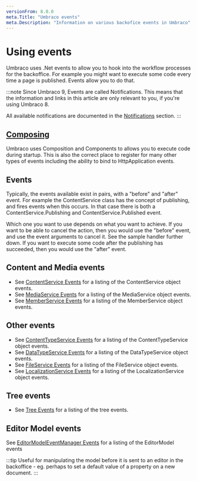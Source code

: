 ```yaml
---
versionFrom: 8.0.0
meta.Title: "Umbraco events"
meta.Description: "Information on various backofice events in Umbraco"
---
```


# Using events

Umbraco uses .Net events to allow you to hook into the workflow processes for the backoffice. For example you might want to execute some code every time a page is published. Events allow you to do that.

:::note
Since Umbraco 9, Events are called Notifications. This means that the information and links in this article are only relevant to you, if you're using Umbraco 8.

All available notifications are documented in the [Notifications](../Notifications) section.
:::

## [Composing](../../Implementation/Composing)

Umbraco uses Composition and Components to allows you to execute code during startup. This is also the correct place to register for many other types of events including the ability to bind to HttpApplication events.

## Events

Typically, the events available exist in pairs, with a "before" and "after" event. For example the ContentService class has the concept of publishing, and fires events when this occurs. In that case there is both a ContentService.Publishing and ContentService.Published event.

Which one you want to use depends on what you want to achieve. If you want to be able to cancel the action, then you would use the "before" event, and use the event arguments to cancel it. See the sample handler further down. If you want to execute some code after the publishing has succeeded, then you would use the "after" event.

## Content and Media events

* See [ContentService Events](ContentService-Events.md) for a listing of the ContentService object events.
* See [MediaService Events](MediaService-Events.md) for a listing of the MediaService object events.
* See [MemberService Events](MemberService-Events/index.md) for a listing of the MemberService object events.

## Other events

* See [ContentTypeService Events](ContentTypeService-Events.md) for a listing of the ContentTypeService object events.
* See [DataTypeService Events](DataTypeService-Events.md) for a listing of the DataTypeService object events.
* See [FileService Events](FileService-Events.md) for a listing of the FileService object events.
* See [LocalizationService Events](LocalizationService-Events.md) for a listing of the LocalizationService object events.

## Tree events

* See [Tree Events](../../Extending/Section-Trees/trees.md) for a listing of the tree events.

## Editor Model events

See [EditorModelEventManager Events](EditorModel-Events/index.md) for a listing of the EditorModel events

:::tip
Useful for manipulating the model before it is sent to an editor in the backoffice - eg. perhaps to set a default value of a property on a new document.
:::
